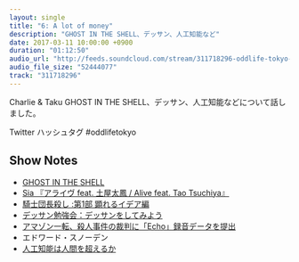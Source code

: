 ```yaml
---
layout: single
title: "6: A lot of money"
description: "GHOST IN THE SHELL、デッサン、人工知能など"
date: 2017-03-11 10:00:00 +0900
duration: "01:12:50"
audio_url: "http://feeds.soundcloud.com/stream/311718296-oddlife-tokyo-6-a-lot-of-money.mp3"
audio_file_size: "52444077"
track: "311718296"
---
```

Charlie & Taku
GHOST IN THE SHELL、デッサン、人工知能などについて話しました。

Twitter ハッシュタグ #oddlifetokyo

## Show Notes
- [GHOST IN THE SHELL](http://ghostshell.jp)
- [Sia 『アライヴ feat. 土屋太鳳 / Alive feat. Tao Tsuchiya』](https://www.youtube.com/watch?v=Q6pTQd24iLs)
- [騎士団長殺し :第1部 顕れるイデア編](https://www.amazon.co.jp/gp/product/410353432X/ref=as_li_tl?ie=UTF8&camp=247&creative=1211&creativeASIN=410353432X&linkCode=as2&tag=yakiimo23-22&linkId=1de7ad358e635c970170a08c1d67a32e)
- [デッサン勉強会：デッサンをしてみよう](https://www.wantedly.com/companies/bracket/post_articles/55341)
- [アマゾン一転、殺人事件の裁判に「Echo」録音データを提出](https://japan.cnet.com/article/35097729/)
- エドワード・スノーデン
- [人工知能は人間を超えるか](https://www.amazon.co.jp/gp/product/B00UAAK07S/ref=as_li_tl?ie=UTF8&camp=247&creative=1211&creativeASIN=B00UAAK07S&linkCode=as2&tag=yakiimo23-22&linkId=ec97eb35142041c0fb97beabbcd7a372)
